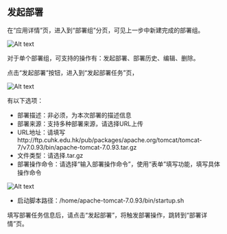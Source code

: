 ## 发起部署

在“应用详情”页，进入到“部署组”分页，可见上一步中新建完成的部署组。

![Alt text](https://github.com/jdcloudcom/cn/blob/edit/image/CodeDeploy/Ch/Start-6%EF%BC%88Ch%EF%BC%89.png)

对于单个部署组，可支持的操作有：发起部署、部署历史、编辑、删除。

点击“发起部署”按钮，进入到“发起部署任务”页，

![Alt text](https://github.com/jdcloudcom/cn/blob/edit/image/CodeDeploy/Ch/Start-7%EF%BC%88Ch%EF%BC%89.png)

有以下选项：

- 部署描述：非必须，为本次部署的描述信息
- 部署来源：支持多种部署来源，请选择URL上传
- URL地址：请填写http://ftp.cuhk.edu.hk/pub/packages/apache.org/tomcat/tomcat-7/v7.0.93/bin/apache-tomcat-7.0.93.tar.gz
- 文件类型：请选择.tar.gz
- 部署操作命令：请选择“输入部署操作命令”，使用“表单”填写功能，填写具体操作命令


![Alt text](https://github.com/jdcloudcom/cn/blob/edit/image/CodeDeploy/Ch/Start-7-1.png)

- 启动脚本路径：/home/apache-tomcat-7.0.93/bin/startup.sh

填写部署任务信息后，请点击“发起部署”，将触发部署操作，跳转到“部署详情”页。
